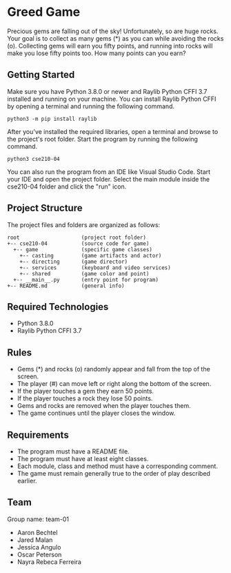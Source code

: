 # Greed Game
Precious gems are falling out of the sky! Unfortunately, so are huge rocks. Your goal is to collect as many gems (*) as you can while avoiding the rocks (o). Collecting gems will earn you fifty points, and running into rocks will make you lose fifty points too. How many points can you earn?

## Getting Started

Make sure you have Python 3.8.0 or newer and Raylib Python CFFI 3.7 installed and running on your machine. You can install Raylib Python CFFI by opening a terminal and running the following command.
```
python3 -m pip install raylib
```
After you've installed the required libraries, open a terminal and browse to the project's root folder. Start the program by running the following command.
```
python3 cse210-04 
```
You can also run the program from an IDE like Visual Studio Code. Start your IDE and open the 
project folder. Select the main module inside the cse210-04 folder and click the "run" icon.

## Project Structure

The project files and folders are organized as follows:
```
root                    (project root folder)
+-- cse210-04           (source code for game)
  +-- game              (specific game classes)
    +-- casting         (game artifacts and actor)
    +-- directing       (game director)
    +-- services        (keyboard and video services)
    +-- shared          (game color and point)
  +-- __main__.py       (entry point for program)
+-- README.md           (general info)
```

## Required Technologies

* Python 3.8.0
* Raylib Python CFFI 3.7

## Rules

- Gems (*) and rocks (o) randomly appear and fall from the top of the screen.
- The player (#) can move left or right along the bottom of the screen.
- If the player touches a gem they earn 50 points.
- If the player touches a rock they lose 50 points.
- Gems and rocks are removed when the player touches them.
- The game continues until the player closes the window.

## Requirements

- The program must have a README file.
- The program must have at least eight classes.
- Each module, class and method must have a corresponding comment.
- The game must remain generally true to the order of play described earlier.

## Team

 Group name: team-01
- Aaron Bechtel
- Jared Malan
- Jessica Angulo
- Oscar Peterson
- Nayra Rebeca Ferreira
